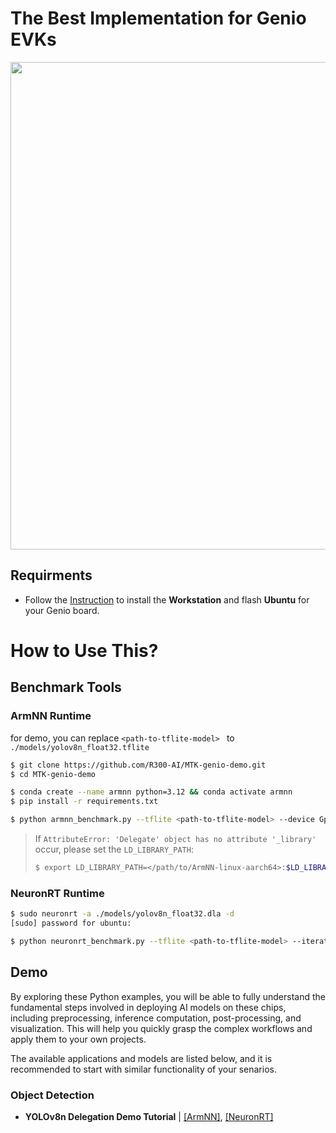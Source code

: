 # The Best Implementation for Genio EVKs

<div align="center">
<img src="https://github.com/R300-AI/ITRI-AI-Hub/blob/main/docs/assets/images/pages/genio_510_demonstration_workflow.png" width="780"/>
</div>

## Requirments
* Follow the [Instruction](https://r300-ai.github.io/ITRI-AI-Hub/docs/genio-evk.html) to install the **Workstation** and flash **Ubuntu** for your Genio board.

# How to Use This?
## Benchmark Tools
### ArmNN Runtime
for demo, you can replace `<path-to-tflite-model> ` to `./models/yolov8n_float32.tflite`
  ```bash
  $ git clone https://github.com/R300-AI/MTK-genio-demo.git
  $ cd MTK-genio-demo

  $ conda create --name armnn python=3.12 && conda activate armnn
  $ pip install -r requirements.txt

  $ python armnn_benchmark.py --tflite <path-to-tflite-model> --device GpuAcc --iteration 10
  ```
  > If `AttributeError: 'Delegate' object has no attribute '_library'` occur, please set the `LD_LIBRARY_PATH`:
  > ```bash
  > $ export LD_LIBRARY_PATH=</path/to/ArmNN-linux-aarch64>:$LD_LIBRARY_PATH
  > ```
### NeuronRT Runtime
  ```bash
  $ sudo neuronrt -a ./models/yolov8n_float32.dla -d
  [sudo] password for ubuntu:

  $ python neuronrt_benchmark.py --tflite <path-to-tflite-model> --iteration 10
  ```

## Demo
By exploring these Python examples, you will be able to fully understand the fundamental steps involved in deploying AI models on these chips, including preprocessing, inference computation, post-processing, and visualization. This will help you quickly grasp the complex workflows and apply them to your own projects.

The available applications and models are listed below, and it is recommended to start with similar functionality of your senarios.
### Object Detection
* **YOLOv8n Delegation Demo Tutorial** | [[ArmNN]](https://github.com/R300-AI/MTK-genio-demo/blob/main/docs/run_yolov8n_via_armnn.md), [[NeuronRT]](https://github.com/R300-AI/MTK-genio-demo/blob/main/docs/run_yolov8n_via_neuronrt.md)
